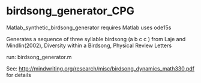 birdsong_generator_CPG
======================

Matlab_synthetic_birdsong_generator  requires Matlab  uses ode15s


Generates a sequence of three syllable birdsong (a b c c ) from Laje and Mindlin(2002), Diversity within a Birdsong, Physical Review Letters

run: birdsong_generator.m



See: http://mindwriting.org/research/misc/birdsong_dynamics_math330.pdf for details




